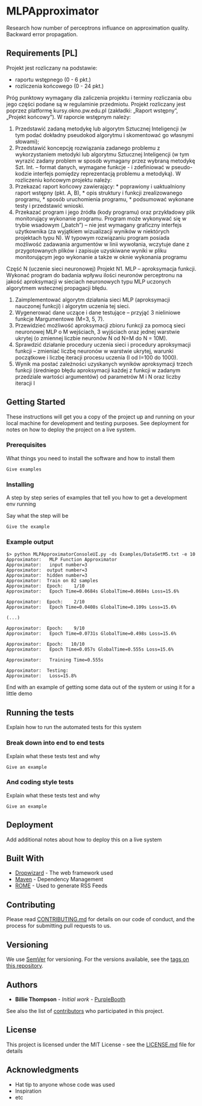 # MLPApproximator
Research how number of perceptrons influance on approximation quality.
Backward error propagation. 

## Requirements [PL]
Projekt jest rozliczany na podstawie:
 * raportu wstępnego (0 - 6 pkt.)
 * rozliczenia końcowego (0 - 24 pkt.)

Próg punktowy wymagany dla zaliczenia projektu i terminy rozliczania obu jego części podane są w regulaminie przedmiotu. Projekt rozliczany jest poprzez platformę kursy.okno.pw.edu.pl (zakładki: „Raport wstępny”, „Projekt końcowy”). W raporcie wstępnym należy:
  1. Przedstawić zadaną metodykę lub algorytm Sztucznej Inteligencji (w tym podać dokładny pseudokod algorytmu i skomentować go własnymi słowami);
  2. Przedstawić koncepcję rozwiązania zadanego problemu z wykorzystaniem metodyki lub algorytmu Sztucznej Inteligencji (w tym wyrazić zadany problem w sposób wymagany przez wybraną metodykę Szt. Int. – format danych, wymagane funkcje - i zdefiniować w pseudo-kodzie interfejs pomiędzy reprezentacją problemu a metodyką). W rozliczeniu końcowym projektu należy:
  3. Przekazać raport końcowy zawierający:
    * poprawiony i uaktualniony raport wstępny (pkt. A, B),
    * opis struktury i funkcji zrealizowanego programu,
    * sposób uruchomienia programu,
    * podsumować wykonane testy i przedstawić wnioski.
  4. Przekazać program i jego źródła (kody programu) oraz przykładowy plik monitorujący wykonanie programu. Program może wykonywać się w trybie wsadowym („batch”) –  nie jest wymagany graficzny interfejs użytkownika (za wyjątkiem wizualizacji wyników w niektórych projektach typu N). W typowym rozwiązaniu program posiada możliwość zadawania argumentów w linii wywołania, wczytuje dane z przygotowanych plików i zapisuje uzyskiwane wyniki w pliku monitorującym jego wykonanie a także w oknie wykonania programu

Część N (uczenie sieci neuronowej)
Projekt N1. MLP – aproksymacja funkcji. Wykonać program do badania wpływu ilości neuronów perceptronu na jakość aproksymacji w sieciach neuronowych typu MLP uczonych algorytmem wstecznej propagacji błędu.
 1. Zaimplementować algorytm działania sieci MLP (aproksymacji nauczonej funkcji) i algorytm uczenia tej sieci.
 2. Wygenerować dane uczące i dane testujące – przyjąć 3 nieliniowe funkcje Margumentowe (M=3, 5, 7).
 3. Przewidzieć możliwość aproksymacji zbioru funkcji za pomocą sieci neuronowej MLP o M wejściach, 3 wyjściach oraz jednej warstwie ukrytej (o zmiennej liczbie neuronów N od N=M do N = 10M).
 4. Sprawdzić działanie procedury uczenia sieci i procedury aproksymacji funkcji – zmieniać liczbę neuronów w warstwie ukrytej, warunki początkowe i liczbę iteracji procesu uczenia (I od I=100 do 1000).
 5. Wynik ma postać zależności uzyskanych wyników aproksymacji trzech funkcji (średniego błędu aproksymacji każdej z funkcji w zadanym przedziale wartości argumentów) od parametrów M i N oraz liczby iteracji I

## Getting Started

These instructions will get you a copy of the project up and running on your local machine for development and testing purposes. See deployment for notes on how to deploy the project on a live system.

### Prerequisites

What things you need to install the software and how to install them

```
Give examples
```

### Installing

A step by step series of examples that tell you how to get a development env running

Say what the step will be

```
Give the example
```

### Example output

```
$> python MLPApproximatorConsoleUI.py -ds Examples/DataSetM5.txt -e 10
Approximator:   MLP Function Approximator
Approximator:   input number=3
Approximator:  output number=3
Approximator:  hidden number=3
Approximator:  Train on 82 samples
Approximator:  Epoch:    1/10
Approximator:   Epoch Time=0.0684s GlobalTime=0.0684s Loss=15.6%

Approximator:  Epoch:    2/10
Approximator:   Epoch Time=0.0408s GlobalTime=0.109s Loss=15.6%

(...)

Approximator:  Epoch:    9/10
Approximator:   Epoch Time=0.0731s GlobalTime=0.498s Loss=15.6%

Approximator:  Epoch:   10/10
Approximator:   Epoch Time=0.057s GlobalTime=0.555s Loss=15.6%

Approximator:   Training Time=0.555s

Approximator:  Testing:
Approximator:   Loss=15.8%

```

End with an example of getting some data out of the system or using it for a little demo

## Running the tests

Explain how to run the automated tests for this system

### Break down into end to end tests

Explain what these tests test and why

```
Give an example
```

### And coding style tests

Explain what these tests test and why

```
Give an example
```

## Deployment

Add additional notes about how to deploy this on a live system

## Built With

* [Dropwizard](http://www.dropwizard.io/1.0.2/docs/) - The web framework used
* [Maven](https://maven.apache.org/) - Dependency Management
* [ROME](https://rometools.github.io/rome/) - Used to generate RSS Feeds

## Contributing

Please read [CONTRIBUTING.md](https://gist.github.com/PurpleBooth/b24679402957c63ec426) for details on our code of conduct, and the process for submitting pull requests to us.

## Versioning

We use [SemVer](http://semver.org/) for versioning. For the versions available, see the [tags on this repository](https://github.com/your/project/tags). 

## Authors

* **Billie Thompson** - *Initial work* - [PurpleBooth](https://github.com/PurpleBooth)

See also the list of [contributors](https://github.com/your/project/contributors) who participated in this project.

## License

This project is licensed under the MIT License - see the [LICENSE.md](LICENSE) file for details

## Acknowledgments

* Hat tip to anyone whose code was used
* Inspiration
* etc
